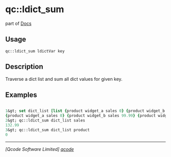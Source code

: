 qc::ldict_sum
=============

part of [Docs](.)

Usage
-----
`
        qc::ldict_sum ldictVar key
    `

Description
-----------
Traverse a dict list and sum all dict values for given key.

Examples
--------
```tcl

1&gt; set dict_list [list {product widget_a sales 0} {product widget_b sales 99.99} {product widget_c sales 33}]
{product widget_a sales 0} {product widget_b sales 99.99} {product widget_c sales 33}
2&gt; qc::ldict_sum dict_list sales
132.99
3&gt; qc::ldict_sum dict_list product
0
```

----------------------------------
*[Qcode Software Limited] [qcode]*

[qcode]: http://www.qcode.co.uk "Qcode Software"